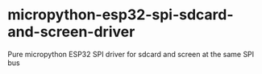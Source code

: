 # micropython-esp32-spi-sdcard-and-screen-driver
Pure micropython ESP32 SPI driver for sdcard and screen at the same SPI bus
